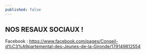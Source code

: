 ```yaml
---
published: false
---
```


## NOS RESAUX SOCIAUX !
Facebook : 
https://www.facebook.com/pages/Conseil-d%C3%A9partemental-des-Jeunes-de-la-Gironde/179149812554

